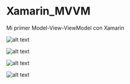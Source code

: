 # Xamarin_MVVM
Mi primer Model-View-ViewModel  con Xamarin

![alt text](https://github.com/Steff10740/Xamarin_MVVM/blob/main/Login.jpg)

![alt text](https://github.com/Steff10740/Xamarin_MVVM/blob/main/Register2.jpg)

![alt text](https://github.com/Steff10740/Xamarin_MVVM/blob/main/MasterDetailPage.jpg)

![alt text](https://github.com/Steff10740/Xamarin_MVVM/blob/main/Opciones.jpg)
